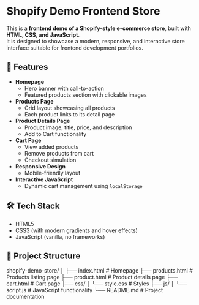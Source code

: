 
# Shopify Demo Frontend Store

This is a **frontend demo of a Shopify-style e-commerce store**, built with **HTML, CSS, and JavaScript**.  
It is designed to showcase a modern, responsive, and interactive store interface suitable for frontend development portfolios.

## 🌟 Features

- **Homepage**
  - Hero banner with call-to-action
  - Featured products section with clickable images
- **Products Page**
  - Grid layout showcasing all products
  - Each product links to its detail page
- **Product Details Page**
  - Product image, title, price, and description
  - Add to Cart functionality
- **Cart Page**
  - View added products
  - Remove products from cart
  - Checkout simulation
- **Responsive Design**
  - Mobile-friendly layout
- **Interactive JavaScript**
  - Dynamic cart management using `localStorage`

## 🛠 Tech Stack

- HTML5
- CSS3 (with modern gradients and hover effects)
- JavaScript (vanilla, no frameworks)

## 📂 Project Structure

shopify-demo-store/
│
├── index.html # Homepage
├── products.html # Products listing page
├── product.html # Product details page
├── cart.html # Cart page
├── css/
│ └── style.css # Styles
├── js/
│ └── script.js # JavaScript functionality
└── README.md # Project documentation
